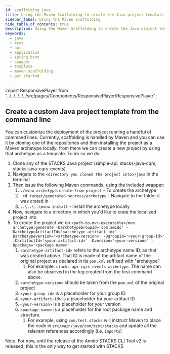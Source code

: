 ```yaml
---
id: scaffolding_java
title: Using the Maven Scaffolding to create the Java project template
sidebar_label: Using the Maven Scaffolding
hide_table_of_contents: true
description: Using the Maven Scaffolding to create the Java project template
keywords:
  - java
  - rest 
  - api
  - application
  - spring boot
  - swagger
  - template
  - maven scaffolding
  - get started
---
```


import ResponsivePlayer from "../../../../../src/pages/Components/ResponsivePlayer/ResponsivePlayer";

## Create a custom Java project template from the command line

<ResponsivePlayer url="https://vimeo.com/640390929" />


You can customize the deployment of the project running a handful of command lines. Currently, scaffolding is handled by Maven and you can use it
by cloning one of the repositories and then installing the project as a Maven archetype locally; from there we can create a new project by using
that archetype as a template. To do so we do:

1. Clone any of the STACKS Java project (simple-api, stacks-java-cqrs, stacks-java-cqrs-events)
2. Navigate to the `<directory you cloned the project into>/java` in the terminal
3. Then issue the following Maven commands, using the included wrapper:
   1. ``./mvnw archetype:create-from-project`` - To create the archetype
   2. `` cd target/generated-sources/archetype`` - Navigate to the folder it was crated in
   3. ``..\..\..\mvnw install`` - Install the archetype locally
4. Now, navigate to a directory in which you'd like to crate the localized project into
5. To create the project we do ``<path-to-mvn-executable>/mvn archetype:generate -DarchetypeGroupId='com.amido' -DarchetypeArtifactId='<archetype-artifact-id>' -DarchetypeVersion='<archetype-version>' -DgroupId='<your-group-id>' -DartifactId='<your-artifact-id>' -Dversion='<your-version>' -Dpackage='<package-name>'``
   1. `<archetype-artifact-id>` refers to the archetype name ID, as that was created above. That ID is made of the artifact name of the original
      project as declared in its `pom.xml` suffixed with "archetype"
      1. For example: `stacks-api-cqrs-events-archetype`. The name can also be observed in the log created from the first command above.
   2. `<archetype-version>` should be taken from the `pom.xml` of the original project
   3. `<your-group-id>` is a placeholder for your group ID
   4. `<your-artifact-id>` is a placeholder for your artifact ID
   5. `<your-version>` is a placeholder for your version
   6. `<package-name>` is a placeholder for the root package name and structure. 
      1. For example, using `com.test.stacks` will instruct Maven to place the code in `src/main/java/com/test/stacks` and update all the relevant references accordingly (i.e. `imports`)


Note: For now, until the release of the Amido STACKS CLI Tool v2 is released, this is the only way to get started with STACKS
